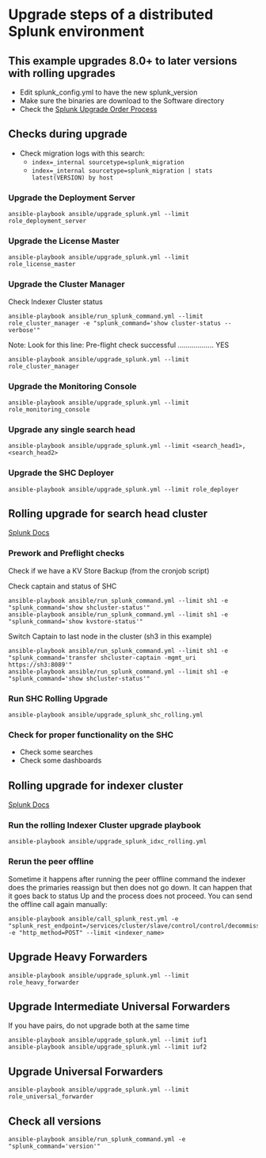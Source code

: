 # Upgrade steps of a distributed Splunk environment

## This example upgrades 8.0+ to later versions with rolling upgrades

- Edit splunk_config.yml to have the new splunk_version
- Make sure the binaries are download to the Software directory
- Check the [Splunk Upgrade Order Process](https://docs.splunk.com/images/d/d3/Splunk_upgrade_order_of_ops.pdf)

## Checks during upgrade

- Check migration logs with this search:
  - `index=_internal sourcetype=splunk_migration`
  - `index=_internal sourcetype=splunk_migration | stats latest(VERSION) by host`


### Upgrade the Deployment Server

```
ansible-playbook ansible/upgrade_splunk.yml --limit role_deployment_server
```

### Upgrade the License Master

```
ansible-playbook ansible/upgrade_splunk.yml --limit role_license_master
```

### Upgrade the Cluster Manager

Check Indexer Cluster status

```
ansible-playbook ansible/run_splunk_command.yml --limit role_cluster_manager -e "splunk_command='show cluster-status --verbose'"
```

Note: Look for this line: Pre-flight check successful .................. YES

```
ansible-playbook ansible/upgrade_splunk.yml --limit role_cluster_manager
```

### Upgrade the Monitoring Console

```
ansible-playbook ansible/upgrade_splunk.yml --limit role_monitoring_console
```

### Upgrade any single search head

```
ansible-playbook ansible/upgrade_splunk.yml --limit <search_head1>,<search_head2>
```

### Upgrade the SHC Deployer

```
ansible-playbook ansible/upgrade_splunk.yml --limit role_deployer
```

## Rolling upgrade for search head cluster
[Splunk Docs](https://docs.splunk.com/Documentation/Splunk/latest/DistSearch/SHCrollingupgrade)

### Prework and Preflight checks

Check if we have a KV Store Backup (from the cronjob script)


Check captain and status of SHC
```
ansible-playbook ansible/run_splunk_command.yml --limit sh1 -e "splunk_command='show shcluster-status'"
ansible-playbook ansible/run_splunk_command.yml --limit sh1 -e "splunk_command='show kvstore-status'"
```

Switch Captain to last node in the cluster (sh3 in this example)

```
ansible-playbook ansible/run_splunk_command.yml --limit sh1 -e "splunk_command='transfer shcluster-captain -mgmt_uri https://sh3:8089'"
ansible-playbook ansible/run_splunk_command.yml --limit sh1 -e "splunk_command='show shcluster-status'"
```

### Run SHC Rolling Upgrade

```
ansible-playbook ansible/upgrade_splunk_shc_rolling.yml
```

### Check for proper functionality on the SHC

- Check some searches
- Check some dashboards

## Rolling upgrade for indexer cluster
[Splunk Docs](https://docs.splunk.com/Documentation/Splunk/latest/Indexer/Searchablerollingupgrade#Perform_a_rolling_upgrade)

### Run the rolling Indexer Cluster upgrade playbook

```
ansible-playbook ansible/upgrade_splunk_idxc_rolling.yml
```

### Rerun the peer offline
Sometime it happens after running the peer offline command the indexer does the primaries reassign but then does not go down.
It can happen that it goes back to status Up and the process does not proceed. You can send the offline call again manually:

```
ansible-playbook ansible/call_splunk_rest.yml -e "splunk_rest_endpoint=/services/cluster/slave/control/control/decommission" -e "http_method=POST" --limit <indexer_name>
```

## Upgrade Heavy Forwarders

```
ansible-playbook ansible/upgrade_splunk.yml --limit role_heavy_forwarder
```

## Upgrade Intermediate Universal Forwarders

If you have pairs, do not upgrade both at the same time

```
ansible-playbook ansible/upgrade_splunk.yml --limit iuf1
ansible-playbook ansible/upgrade_splunk.yml --limit iuf2
```

## Upgrade Universal Forwarders

```
ansible-playbook ansible/upgrade_splunk.yml --limit role_universal_forwarder
```

## Check all versions

```
ansible-playbook ansible/run_splunk_command.yml -e "splunk_command='version'"
```